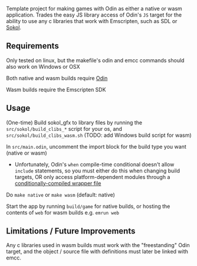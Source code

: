 Template project for making games with Odin as either a native or wasm application. Trades the easy JS library access of Odin's `JS` target for the ability to use any c libraries that work with Emscripten, such as SDL or [Sokol](https://github.com/floooh/sokol).

## Requirements
Only tested on linux, but the makefile's odin and emcc commands should also work on Windows or OSX

Both native and wasm builds require [Odin](https://odin-lang.org/)

Wasm builds require the Emscripten SDK

## Usage
(One-time) Build sokol_gfx to library files by running the `src/sokol/build_clibs_*` script for your os, and `src/sokol/build_clibs_wasm.sh` (TODO: add Windows build script for wasm)

In `src/main.odin`, uncomment the import block for the build type you want (native or wasm)
- Unfortunately, Odin's `when` compile-time conditional doesn't allow `include` statements, so you must either do this when changing build targets, OR only access platform-dependent modules through a [conditionally-compiled wrapper file](https://odin-lang.org/docs/overview/#file-suffixes)

Do `make native` or `make wasm` (default: native)

Start the app by running `build/game` for native builds, or hosting the contents of `web` for wasm builds e.g. `emrun web`

## Limitations / Future Improvements
Any c libraries used in wasm builds must work with the "freestanding" Odin target, and the object / source file with definitions must later be linked with emcc.

